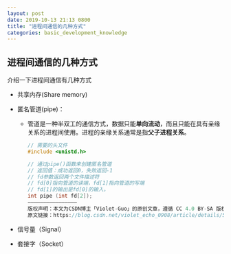 ```yaml
---
layout: post
date: 2019-10-13 21:13 0800
title: "进程间通信的几种方式"
categories: basic_development_knowledge
---
```




## 进程间通信的几种方式

介绍一下进程间通信有几种方式

- 共享内存(Share memory)

- 匿名管道(pipe)：

  - 管道是一种半双工的通信方式，数据只能**单向流动**，而且只能在具有亲缘关系的进程间使用。进程的亲缘关系通常是指**父子进程关系**。

    ```c++
    // 需要的头文件
    #include <unistd.h>
    
    // 通过pipe()函数来创建匿名管道
    // 返回值：成功返回0，失败返回-1
    // fd参数返回两个文件描述符
    // fd[0]指向管道的读端，fd[1]指向管道的写端
    // fd[1]的输出是fd[0]的输入。
    int pipe (int fd[2]);
    ————————————————
    版权声明：本文为CSDN博主「Violet-Guo」的原创文章，遵循 CC 4.0 BY-SA 版权协议，转载请附上原文出处链接及本声明。
    原文链接：https://blog.csdn.net/violet_echo_0908/article/details/51201278
    ```

    

- 信号量（Signal）

- 套接字（Socket）